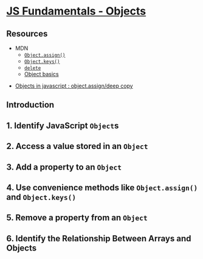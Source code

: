 # [JS Fundamentals - Objects ](https://learn.co/tracks/online-software-engineering-structured/front-end-web-programming/communication-with-the-server/js-fundamentals-objects)

## Resources
- MDN
  + [`Object.assign()`][assign]
  + [`Object.keys()`][keys]
  + [`delete`][delete]
  + [Object basics][Basics]

[assign]: https://developer.mozilla.org/en-US/docs/Web/JavaScript/Reference/Global_Objects/Object/assign
[keys]: https://developer.mozilla.org/en-US/docs/Web/JavaScript/Reference/Global_Objects/Object/keys
[delete]: https://developer.mozilla.org/en-US/docs/Web/JavaScript/Reference/Operators/delete
[Basics]: https://developer.mozilla.org/en-US/docs/Learn/JavaScript/Objects/Basics
- [Objects in javascript : object.assign/deep copy](https://medium.com/@tkssharma/objects-in-javascript-object-assign-deep-copy-64106c9aefab)

## Introduction

## 1. Identify JavaScript `Object`s

## 2. Access a value stored in an `Object`

## 3. Add a property to an `Object`

## 4. Use convenience methods like `Object.assign()` and `Object.keys()`

## 5. Remove a property from an `Object`

## 6. Identify the Relationship Between Arrays and Objects